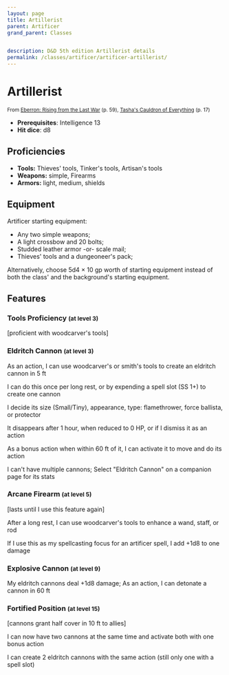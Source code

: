 ```yaml
---
layout: page
title: Artillerist
parent: Artificer
grand_parent: Classes


description: D&D 5th edition Artillerist details
permalink: /classes/artificer/artificer-artillerist/
---
```


# Artillerist

<small>From <a target="_blank" href="https://dnd.wizards.com/products/tabletop-games/rpg-products/eberron">Eberron: Rising from the Last War</a> (p. 59), <a target="_blank" href="https://dnd.wizards.com/products/tabletop-games/rpg-products/tashas-cauldron-everything">Tasha's Cauldron of Everything</a> (p. 17)</small>

- **Prerequisites**: Intelligence 13
- **Hit dice**: d8

## Proficiencies

- **Tools:** Thieves' tools, Tinker's tools, Artisan's tools
- **Weapons:** simple, Firearms
- **Armors:** light, medium, shields

## Equipment


Artificer starting equipment:

- Any two simple weapons;
- A light crossbow and 20 bolts;
- Studded leather armor -or- scale mail;
- Thieves' tools and a dungeoneer's pack;

Alternatively, choose 5d4 × 10 gp worth of starting equipment instead of both the class' and the background's starting equipment.


## Features

### Tools Proficiency <small>(at level 3)</small>


[proficient with woodcarver's tools]



### Eldritch Cannon <small>(at level 3)</small>


As an action, I can use woodcarver's or smith's tools to create an eldritch cannon in 5 ft

I can do this once per long rest, or by expending a spell slot (SS 1+) to create one cannon

I decide its size (Small/Tiny), appearance, type: flamethrower, force ballista, or protector

It disappears after 1 hour, when reduced to 0 HP, or if I dismiss it as an action

As a bonus action when within 60 ft of it, I can activate it to move and do its action

I can't have multiple cannons; Select "Eldritch Cannon" on a companion page for its stats



### Arcane Firearm <small>(at level 5)</small>


[lasts until I use this feature again]

After a long rest, I can use woodcarver's tools to enhance a wand, staff, or rod

If I use this as my spellcasting focus for an artificer spell, I add +1d8 to one damage



### Explosive Cannon <small>(at level 9)</small>


My eldritch cannons deal +1d8 damage; As an action, I can detonate a cannon in 60 ft



### Fortified Position <small>(at level 15)</small>


[cannons grant half cover in 10 ft to allies]

I can now have two cannons at the same time and activate both with one bonus action

I can create 2 eldritch cannons with the same action (still only one with a spell slot)


